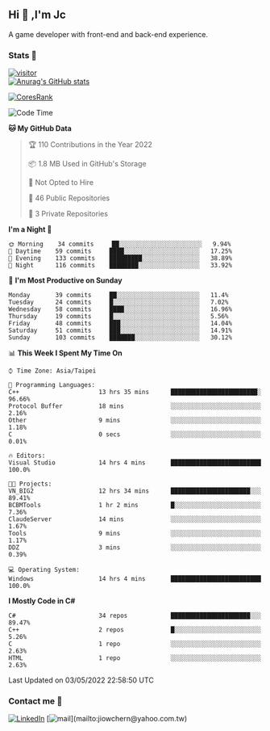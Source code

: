 ## Hi 👋 ,I'm Jc  

A game developer with front-end and back-end experience.  

### Stats  📝
[![visitor](https://visitor-badge.glitch.me/badge?page_id=jiowchern.jiowchern&style=flat-square&color=0088cc)](https://visitor-badge.glitch.me/badge?page_id=jiowchern.jiowchern&style=flat-square&color=0088cc)  
[![Anurag's GitHub stats](https://github-readme-stats.vercel.app/api?username=jiowchern&count_private=true&&show_icons=true)](https://github.com/anuraghazra/github-readme-stats)  
<!-- [![trophy](https://github-profile-trophy.vercel.app/?username=jiowchern)](https://github.com/ryo-ma/github-profile-trophy)   -->
[![CoresRank](https://cr-ss-service.azurewebsites.net/api/ScreenShot?widget=summary&username=jiowchern)](https://cr-ss-service.azurewebsites.net/api/ScreenShot?widget=summary&username=jiowchern)


<!--START_SECTION:waka-->
![Code Time](http://img.shields.io/badge/Code%20Time-356%20hrs%2043%20mins-blue)

**🐱 My GitHub Data** 

> 🏆 110 Contributions in the Year 2022
 > 
> 📦 1.8 MB Used in GitHub's Storage 
 > 
> 🚫 Not Opted to Hire
 > 
> 📜 46 Public Repositories 
 > 
> 🔑 3 Private Repositories  
 > 
**I'm a Night 🦉** 

```text
🌞 Morning    34 commits     ██░░░░░░░░░░░░░░░░░░░░░░░   9.94% 
🌆 Daytime    59 commits     ████░░░░░░░░░░░░░░░░░░░░░   17.25% 
🌃 Evening    133 commits    █████████░░░░░░░░░░░░░░░░   38.89% 
🌙 Night      116 commits    ████████░░░░░░░░░░░░░░░░░   33.92%

```
📅 **I'm Most Productive on Sunday** 

```text
Monday       39 commits     ██░░░░░░░░░░░░░░░░░░░░░░░   11.4% 
Tuesday      24 commits     █░░░░░░░░░░░░░░░░░░░░░░░░   7.02% 
Wednesday    58 commits     ████░░░░░░░░░░░░░░░░░░░░░   16.96% 
Thursday     19 commits     █░░░░░░░░░░░░░░░░░░░░░░░░   5.56% 
Friday       48 commits     ███░░░░░░░░░░░░░░░░░░░░░░   14.04% 
Saturday     51 commits     ███░░░░░░░░░░░░░░░░░░░░░░   14.91% 
Sunday       103 commits    ███████░░░░░░░░░░░░░░░░░░   30.12%

```


📊 **This Week I Spent My Time On** 

```text
⌚︎ Time Zone: Asia/Taipei

💬 Programming Languages: 
C++                      13 hrs 35 mins      ████████████████████████░   96.66% 
Protocol Buffer          18 mins             ░░░░░░░░░░░░░░░░░░░░░░░░░   2.16% 
Other                    9 mins              ░░░░░░░░░░░░░░░░░░░░░░░░░   1.18% 
C                        0 secs              ░░░░░░░░░░░░░░░░░░░░░░░░░   0.01%

🔥 Editors: 
Visual Studio            14 hrs 4 mins       █████████████████████████   100.0%

🐱‍💻 Projects: 
VN_BIG2                  12 hrs 34 mins      ██████████████████████░░░   89.41% 
BCBMTools                1 hr 2 mins         █░░░░░░░░░░░░░░░░░░░░░░░░   7.36% 
ClaudeServer             14 mins             ░░░░░░░░░░░░░░░░░░░░░░░░░   1.67% 
Tools                    9 mins              ░░░░░░░░░░░░░░░░░░░░░░░░░   1.17% 
DDZ                      3 mins              ░░░░░░░░░░░░░░░░░░░░░░░░░   0.39%

💻 Operating System: 
Windows                  14 hrs 4 mins       █████████████████████████   100.0%

```

**I Mostly Code in C#** 

```text
C#                       34 repos            ██████████████████████░░░   89.47% 
C++                      2 repos             █░░░░░░░░░░░░░░░░░░░░░░░░   5.26% 
C                        1 repo              ░░░░░░░░░░░░░░░░░░░░░░░░░   2.63% 
HTML                     1 repo              ░░░░░░░░░░░░░░░░░░░░░░░░░   2.63%

```



 Last Updated on 03/05/2022 22:58:50 UTC
<!--END_SECTION:waka-->



### Contact me 💬
[![LinkedIn](https://img.shields.io/badge/-JiowchernChen-0077B5?style==flat-square&logo=LinkedIn&logoColor=white)](https://www.linkedin.com/in/jiowchern-chen-4aaa90b7/) [![mail](https://img.shields.io/badge/-jiowchern%40yahoo.com.tw-blueviolet?style=flat-square&logo=yahoo!)](mailto:jiowchern@yahoo.com.tw)    

<!-- [![Linkedin Badge](https://img.shields.io/badge/-LinkedIn-blue?style=flat-square&logo=Linkedin&logoColor=white&link=https://www.linkedin.com/in/jiowchern-chen-4aaa90b7/)](https://www.linkedin.com/in/jiowchern-chen-4aaa90b7/) -->


<!--
**jiowchern/jiowchern** is a ✨ _special_ ✨ repository because its `README.md` (this file) appears on your GitHub profile.

Here are some ideas to get you started:

- 🔭 I’m currently working on ...
- 🌱 I’m currently learning ...
- 👯 I’m looking to collaborate on ...
- 🤔 I’m looking for help with ...
- 💬 Ask me about ...
- 📫 How to reach me: ...
- 😄 Pronouns: ...
- ⚡ Fun fact: ...
-->
